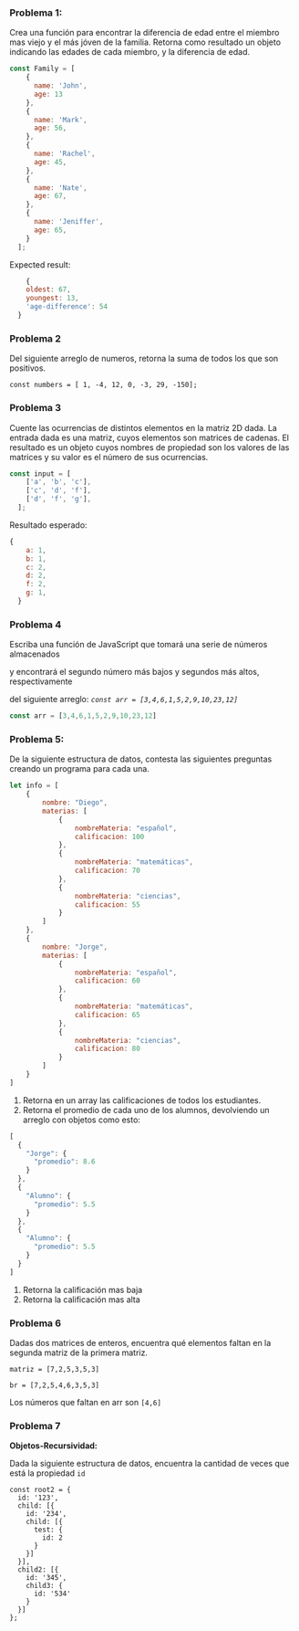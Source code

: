### Problema 1:

Crea una función para encontrar la diferencia de edad entre el miembro mas viejo y el más jóven de la familia. Retorna como resultado un objeto indicando las edades de cada miembro, y la diferencia de edad.

```jsx
const Family = [
    {
      name: 'John',
      age: 13
    },
    {
      name: 'Mark',
      age: 56,
    },
    {
      name: 'Rachel',
      age: 45,
    },
    {
      name: 'Nate',
      age: 67,
    },
    {
      name: 'Jeniffer',
      age: 65,
    }
  ];
```

Expected result:

```jsx
	{
    oldest: 67,
    youngest: 13,
    'age-difference': 54
  }
```

### Problema 2

Del siguiente arreglo de numeros, retorna la suma de todos los que son positivos.

`const numbers = [ 1, -4, 12, 0, -3, 29, -150];`

### Problema 3

Cuente las ocurrencias de distintos elementos en la matriz 2D dada. La entrada dada es una matriz, cuyos elementos son matrices de cadenas. El resultado es un objeto cuyos nombres de propiedad son los valores de las matrices y su valor es el número de sus ocurrencias.

```jsx
const input = [
    ['a', 'b', 'c'],
    ['c', 'd', 'f'],
    ['d', 'f', 'g'],
  ];
```

Resultado esperado:

```jsx
{
    a: 1,
    b: 1,
    c: 2,
    d: 2,
    f: 2,
    g: 1,
  }
```

### Problema 4

Escriba una función de JavaScript que tomará una serie de números almacenados

y encontrará el segundo número más bajos y segundos más altos, respectivamente

del siguiente arreglo:  *`const arr = [3,4,6,1,5,2,9,10,23,12]`*

```jsx
const arr = [3,4,6,1,5,2,9,10,23,12]

```

### Problema 5:

De la siguiente estructura de datos, contesta las siguientes preguntas creando un programa para cada una.

```jsx
let info = [
    {
        nombre: "Diego",
        materias: [
            {
                nombreMateria: "español",
                calificacion: 100
            },
            {
                nombreMateria: "matemáticas",
                calificacion: 70
            },
            {
                nombreMateria: "ciencias",
                calificacion: 55
            }
        ]
    },
    {
        nombre: "Jorge",
        materias: [
            {
                nombreMateria: "español",
                calificacion: 60
            },
            {
                nombreMateria: "matemáticas",
                calificacion: 65
            },
            {
                nombreMateria: "ciencias",
                calificacion: 80
            }
        ]
    }
]
```

1. Retorna en un array las calificaciones de todos los estudiantes.
2. Retorna el promedio de cada uno de los alumnos, devolviendo un arreglo con objetos como esto: 

```jsx
[
  { 
    "Jorge": {
      "promedio": 8.6
    }
  },
  {
    "Alumno": {
      "promedio": 5.5
    }
  },
  {
    "Alumno": {
      "promedio": 5.5
    }
  }
]
```

1. Retorna la calificación mas baja
2. Retorna la calificación mas alta

### Problema 6

Dadas dos matrices de enteros, encuentra qué elementos faltan en la segunda matriz de la primera matriz.

`matriz = [7,2,5,3,5,3]`

`br = [7,2,5,4,6,3,5,3]`

Los números que faltan en arr son `[4,6]`

### Problema 7

**Objetos-Recursividad:**

Dada la siguiente estructura de datos, encuentra la cantidad de veces que está la propiedad `id`

```
const root2 = {
  id: '123',
  child: [{
    id: '234',
    child: [{
      test: {
        id: 2
      }
    }]
  }],
  child2: [{
    id: '345',
    child3: {
      id: '534'
    }
  }]
};
```


